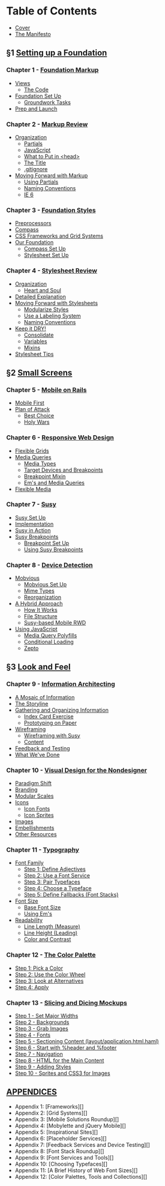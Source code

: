 Table of Contents
=================

- [Cover][]
- [The Manifesto][]

&sect;1 [Setting up a Foundation][Section I]
--------------------------------------------

### Chapter 1 - [Foundation Markup][Chapter 1]
  - [Views][]
      - [The Code][]
  - [Foundation Set Up][]
      - [Groundwork Tasks][]
  - [Prep and Launch][]

### Chapter 2 - [Markup Review][Chapter 2]
  - [Organization][]
      - [Partials][]
      - [JavaScript][]
      - [What to Put in \<head>][]
      - [The Title][]
      - [.gitignore][]
  - [Moving Forward with Markup][]
      - [Using Partials][]
      - [Naming Conventions][]
      - [IE 6][]

### Chapter 3 - [Foundation Styles][Chapter 3]
  - [Preprocessors][]
  - [Compass][]
  - [CSS Frameworks and Grid Systems][]
  - [Our Foundation][]
      - [Compass Set Up][]
      - [Stylesheet Set Up][]

### Chapter 4 - [Stylesheet Review][Chapter 4]
  - [Organization][]
      - [Heart and Soul][]
  - [Detailed Explanation][]
  - [Moving Forward with Stylesheets][]
      - [Modularize Styles][]
      - [Use a Labeling System][]
      - [Naming Conventions][]
  - [Keep it DRY!][]
      - [Consolidate][]
      - [Variables][]
      - [Mixins][]
  - [Stylesheet Tips][]

&sect;2 [Small Screens][Section II]
-----------------------------------

### Chapter 5 - [Mobile on Rails][Chapter 5]
  - [Mobile First][]
  - [Plan of Attack][]
      - [Best Choice][]
      - [Holy Wars][]

### Chapter 6 - [Responsive Web Design][Chapter 6]
  - [Flexible Grids][]
  - [Media Queries][]
      - [Media Types][]
      - [Target Devices and Breakpoints][]
      - [Breakpoint Mixin][]
      - [Em's and Media Queries][]
  - [Flexible Media][]

### Chapter 7 - [Susy][Chapter 7]
  - [Susy Set Up][]
  - [Implementation][]
  - [Susy in Action][]
  - [Susy Breakpoints][]
      - [Breakpoint Set Up][]
      - [Using Susy Breakpoints][]

### Chapter 8 - [Device Detection][Chapter 8]
  - [Mobvious][]
      - [Mobvious Set Up][]
      - [Mime Types][]
      - [Reorganization][]
  - [A Hybrid Approach][]
      - [How It Works][]
      - [File Structure][]
      - [Susy-based Mobile RWD][]
  - [Using JavaScript][]
      - [Media Query Polyfills][]
      - [Conditional Loading][]
      - [Zepto][]

&sect;3 [Look and Feel][Section III]
------------------------------------

### Chapter 9 - [Information Architecting][Chapter 9]
  - [A Mosaic of Information][]
  - [The Storyline][]
  - [Gathering and Organizing Information][]
      - [Index Card Exercise][]
      - [Prototyping on Paper][]
  - [Wireframing][]
      - [Wireframing with Susy][]
      - [Content][]
  - [Feedback and Testing][]
  - [What We've Done][]

### Chapter 10 - [Visual Design for the Nondesigner][Chapter 10]
  - [Paradigm Shift][]
  - [Branding][]
  - [Modular Scales][]
  - [Icons][]
      - [Icon Fonts][]
      - [Icon Sprites][]
  - [Images][]
  - [Embellishments][]
  - [Other Resources][]

### Chapter 11 - [Typography][Chapter 11]
  - [Font Family][]
      - [Step 1: Define Adjectives][]
      - [Step 2: Use a Font Service][]
      - [Step 3: Pair Typefaces][]
      - [Step 4: Choose a Typeface][]
      - [Step 5: Define Fallbacks (Font Stacks)][]
  - [Font Size][]
      - [Base Font Size][]
      - [Using Em's][]
  - [Readability][]
      - [Line Length (Measure)][]
      - [Line Height (Leading)][]
      - [Color and Contrast][]

### Chapter 12 - [The Color Palette][Chapter 12]
  - [Step 1: Pick a Color][]
  - [Step 2: Use the Color Wheel][]
  - [Step 3: Look at Alternatives][]
  - [Step 4: Apply][]

### Chapter 13 - [Slicing and Dicing Mockups][Chapter 13]
  - [Step 1 - Set Major Widths][]
  - [Step 2 - Backgrounds][]
  - [Step 3 - Grab Images][]
  - [Step 4 - Fonts][]
  - [Step 5 - Sectioning Content (layout/application.html.haml)][]
  - [Step 6 - Start with %header and %footer][]
  - [Step 7 - Navigation][]
  - [Step 8 - HTML for the Main Content][]
  - [Step 9 - Adding Styles][]
  - [Step 10 - Sprites and CSS3 for Images][]

[APPENDICES][Appendices]
------------------------

- Appendix 1: [Frameworks][]
- Appendix 2: [Grid Systems][]
- Appendix 3: [Mobile Solutions Roundup][]
- Appendix 4: [Mobylette and jQuery Mobile][]
- Appendix 5: [Inspirational Sites][]
- Appendix 6: [Placeholder Services][]
- Appendix 7: [Feedback Services and Device Testing][]
- Appendix 8: [Font Stack Roundup][]
- Appendix 9: [Font Services and Tools][]
- Appendix 10: [Choosing Typefaces][]
- Appendix 11: [A Brief History of Web Font Sizes][]
- Appendix 12: [Color Palettes, Tools and Collections][]

[Cover]:                https://github.com/maxxiimo/the-front-end-manifesto/blob/master/COVER.md
[The Manifesto]:        https://github.com/maxxiimo/the-front-end-manifesto/blob/master/MANIFESTO.md

[Section I]:            https://github.com/maxxiimo/the-front-end-manifesto/blob/master/section-1.md#setting-up-the-foundation
[Chapter 1]:            https://github.com/maxxiimo/the-front-end-manifesto/blob/master/chp1-foundation-markup.md#foundation-markup
[Chapter 2]:            https://github.com/maxxiimo/the-front-end-manifesto/blob/master/chp2-markup-review.md#markup-review
[Chapter 3]:            https://github.com/maxxiimo/the-front-end-manifesto/blob/master/chp3-foundation-styles.md#foundation-styles
[Chapter 4]:            https://github.com/maxxiimo/the-front-end-manifesto/blob/master/chp4-stylesheet-review.md#stylesheet-review

[Section II]:           https://github.com/maxxiimo/the-front-end-manifesto/blob/master/section-2.md#mobile-on-rails
[Chapter 5]:            https://github.com/maxxiimo/the-front-end-manifesto/blob/master/chp5-mobile-foundation.md#mobile-foundation
[Chapter 6]:            https://github.com/maxxiimo/the-front-end-manifesto/blob/master/chp6-responsive-web-design.md#responsive-web-design
[Chapter 7]:            https://github.com/maxxiimo/the-front-end-manifesto/blob/master/chp7-susy.md#susy
[Chapter 8]:            https://github.com/maxxiimo/the-front-end-manifesto/blob/master/chp8-device-detection.md#device-detection

[Section III]:          https://github.com/maxxiimo/the-front-end-manifesto/blob/master/section-3.md#look-and-feel
[Chapter 9]:            https://github.com/maxxiimo/the-front-end-manifesto/blob/master/chp9-information-architecting.md#information-architecting
[Chapter 10]:           https://github.com/maxxiimo/the-front-end-manifesto/blob/master/chp10-visual-design-for-the-nondesigner.md#visual-design-for-the-nondesigner
[Chapter 11]:           https://github.com/maxxiimo/the-front-end-manifesto/blob/master/chp11-typography.md#typography
[Chapter 12]:           https://github.com/maxxiimo/the-front-end-manifesto/blob/master/chp12-the-color-palette.md#the-color-palette
[Chapter 13]:           https://github.com/maxxiimo/the-front-end-manifesto/blob/master/chp13-slicing-and-dicing-mockups.md#slicing-and-dicing-mockups

[Appendices]:           https://github.com/maxxiimo/the-front-end-manifesto/blob/master/appendices.md#appendices

[Views]:                https://github.com/maxxiimo/the-front-end-manifesto/blob/master/chp1-foundation-markup.md#views
[The Code]:             https://github.com/maxxiimo/the-front-end-manifesto/blob/master/chp1-foundation-markup.md#the-code
[Foundation Set Up]:    https://github.com/maxxiimo/the-front-end-manifesto/blob/master/chp1-foundation-markup.md#foundation-set-up
[Groundwork Tasks]:     https://github.com/maxxiimo/the-front-end-manifesto/blob/master/chp1-foundation-markup.md#groundwork-tasks
[Prep and Launch]:      https://github.com/maxxiimo/the-front-end-manifesto/blob/master/chp1-foundation-markup.md#prep-and-launch

[Organization]:         https://github.com/maxxiimo/the-front-end-manifesto/blob/master/chp2-markup-review.md#organization
[Partials]:             https://github.com/maxxiimo/the-front-end-manifesto/blob/master/chp2-markup-review.md#partials
[JavaScript]:           https://github.com/maxxiimo/the-front-end-manifesto/blob/master/chp2-markup-review.md#javascript
[What to Put in \<head>]: https://github.com/maxxiimo/the-front-end-manifesto/blob/master/chp2-markup-review.md#what-to-put-in-head
[The Title]:            https://github.com/maxxiimo/the-front-end-manifesto/blob/master/chp2-markup-review.md#the-title
[.gitignore]:           https://github.com/maxxiimo/the-front-end-manifesto/blob/master/chp2-markup-review.md#gitignore
[Moving Forward with Markup]: https://github.com/maxxiimo/the-front-end-manifesto/blob/master/chp2-markup-review.md#moving-forward-with-markup
[Using Partials]:       https://github.com/maxxiimo/the-front-end-manifesto/blob/master/chp2-markup-review.md#using-partials
[Naming Conventions]:   https://github.com/maxxiimo/the-front-end-manifesto/blob/master/chp2-markup-review.md#naming-conventions
[IE 6]:                 https://github.com/maxxiimo/the-front-end-manifesto/blob/master/chp2-markup-review.md#ie-6

[Preprocessors]:        https://github.com/maxxiimo/the-front-end-manifesto/blob/master/chp3-foundation-styles.md#preprocessors
[Compass]:              https://github.com/maxxiimo/the-front-end-manifesto/blob/master/chp3-foundation-styles.md#compass
[CSS Frameworks and Grid Systems]: https://github.com/maxxiimo/the-front-end-manifesto/blob/master/chp3-foundation-styles.md#css-frameworks-and-grid-systems
[Our Foundation]:       https://github.com/maxxiimo/the-front-end-manifesto/blob/master/chp3-foundation-styles.md#our-foundation
[Compass Set Up]:       https://github.com/maxxiimo/the-front-end-manifesto/blob/master/chp3-foundation-styles.md#compass-set-up
[Stylesheet Set Up]:    https://github.com/maxxiimo/the-front-end-manifesto/blob/master/chp3-foundation-styles.md#stylesheet-set-up

[Organization]:         https://github.com/maxxiimo/the-front-end-manifesto/blob/master/chp4-stylesheet-review.md#organization
[Heart and Soul]:       https://github.com/maxxiimo/the-front-end-manifesto/blob/master/chp4-stylesheet-review.md#heart-and-soul
[Detailed Explanation]: https://github.com/maxxiimo/the-front-end-manifesto/blob/master/chp4-stylesheet-review.md#detailed-explanation
[Moving Forward with Stylesheets]: https://github.com/maxxiimo/the-front-end-manifesto/blob/master/chp4-stylesheet-review.md#moving-forward-with-stylesheets
[Modularize Styles]:    https://github.com/maxxiimo/the-front-end-manifesto/blob/master/chp4-stylesheet-review.md#modularize-styles
[Use a Labeling System]: https://github.com/maxxiimo/the-front-end-manifesto/blob/master/chp4-stylesheet-review.md#use-a-labeling-system
[Naming Conventions]:   https://github.com/maxxiimo/the-front-end-manifesto/blob/master/chp4-stylesheet-review.md#naming-conventions
[Keep it DRY!]:         https://github.com/maxxiimo/the-front-end-manifesto/blob/master/chp4-stylesheet-review.md#keep-it-dry
[Consolidate]:          https://github.com/maxxiimo/the-front-end-manifesto/blob/master/chp4-stylesheet-review.md#consolidate
[Variables]:            https://github.com/maxxiimo/the-front-end-manifesto/blob/master/chp4-stylesheet-review.md#variables
[Mixins]:               https://github.com/maxxiimo/the-front-end-manifesto/blob/master/chp4-stylesheet-review.md#mixins-1
[Stylesheet Tips]:      https://github.com/maxxiimo/the-front-end-manifesto/blob/master/chp4-stylesheet-review.md#stylesheet-tips

[Mobile First]:         https://github.com/maxxiimo/the-front-end-manifesto/blob/master/chp5-mobile-foundation.md#mobile-first
[Plan of Attack]:       https://github.com/maxxiimo/the-front-end-manifesto/blob/master/chp5-mobile-foundation.md#plan-of-attack
[Best Choice]:          https://github.com/maxxiimo/the-front-end-manifesto/blob/master/chp5-mobile-foundation.md#best-choice
[Holy Wars]:            https://github.com/maxxiimo/the-front-end-manifesto/blob/master/chp5-mobile-foundation.md#holy-wars

[Flexible Grids]:       https://github.com/maxxiimo/the-front-end-manifesto/blob/master/chp6-responsive-web-design.md#flexible-grids
[Media Queries]:        https://github.com/maxxiimo/the-front-end-manifesto/blob/master/chp6-responsive-web-design.md#media-queries
[Media Types]:          https://github.com/maxxiimo/the-front-end-manifesto/blob/master/chp6-responsive-web-design.md#media-types
[Target Devices and Breakpoints]: https://github.com/maxxiimo/the-front-end-manifesto/blob/master/chp6-responsive-web-design.md#target-devices-and-breakpoints
[Breakpoint Mixin]:     https://github.com/maxxiimo/the-front-end-manifesto/blob/master/chp6-responsive-web-design.md#breakpoint-mixin
[Em's and Media Queries]: https://github.com/maxxiimo/the-front-end-manifesto/blob/master/chp6-responsive-web-design.md#ems-and-media-queries
[Flexible Media]:       https://github.com/maxxiimo/the-front-end-manifesto/blob/master/chp6-responsive-web-design.md#flexible-media

[Susy Set Up]:               https://github.com/maxxiimo/the-front-end-manifesto/blob/master/chp7-susy.md#susy-set-up
[Implementation]:       https://github.com/maxxiimo/the-front-end-manifesto/blob/master/chp7-susy.md#implementation
[Susy in Action]:       https://github.com/maxxiimo/the-front-end-manifesto/blob/master/chp7-susy.md#susy-in-action
[Susy Breakpoints]:     https://github.com/maxxiimo/the-front-end-manifesto/blob/master/chp7-susy.md#using-susy-breakpoints
[Breakpoint Set Up]:    https://github.com/maxxiimo/the-front-end-manifesto/blob/master/chp7-susy.md#breakpoint-set-up
[Using Susy Breakpoints]: https://github.com/maxxiimo/the-front-end-manifesto/blob/master/chp7-susy.md#using-susy-breakpoints

[Mobvious]:             https://github.com/maxxiimo/the-front-end-manifesto/blob/master/chp8-device-detection.md#mobvious
[Mobvious Set Up]:      https://github.com/maxxiimo/the-front-end-manifesto/blob/master/chp8-device-detection.md#mobvious-set-up
[Mime Types]:           https://github.com/maxxiimo/the-front-end-manifesto/blob/master/chp8-device-detection.md#mime-types
[Reorganization]:       https://github.com/maxxiimo/the-front-end-manifesto/blob/master/chp8-device-detection.md#reorganization
[A Hybrid Approach]:    https://github.com/maxxiimo/the-front-end-manifesto/blob/master/chp8-device-detection.md#a-hybrid-approach
[How It Works]:         https://github.com/maxxiimo/the-front-end-manifesto/blob/master/chp8-device-detection.md#how-it-works
[File Structure]:       https://github.com/maxxiimo/the-front-end-manifesto/blob/master/chp8-device-detection.md#file-structure
[Susy-based Mobile RWD]: https://github.com/maxxiimo/the-front-end-manifesto/blob/master/chp8-device-detection.md#susy-based-mobile-rwd
[Using JavaScript]:     https://github.com/maxxiimo/the-front-end-manifesto/blob/master/chp8-device-detection.md#using-javascript
[Media Query Polyfills]: https://github.com/maxxiimo/the-front-end-manifesto/blob/master/chp8-device-detection.md#media-query-polyfills
[Conditional Loading]:  https://github.com/maxxiimo/the-front-end-manifesto/blob/master/chp8-device-detection.md#conditional-loading
[Zepto]:                https://github.com/maxxiimo/the-front-end-manifesto/blob/master/chp8-device-detection.md#zepto

[A Mosaic of Information]: https://github.com/maxxiimo/the-front-end-manifesto/blob/master/chp9-information-architecting.md#a-mosaic-of-information
[The Storyline]:        https://github.com/maxxiimo/the-front-end-manifesto/blob/master/chp9-information-architecting.md#the-storyline
[Gathering and Organizing Information]: https://github.com/maxxiimo/the-front-end-manifesto/blob/master/chp9-information-architecting.md#gathering-and-organizing-information
[Index Card Exercise]:  https://github.com/maxxiimo/the-front-end-manifesto/blob/master/chp9-information-architecting.md#index-card-exercise
[Prototyping on Paper]: https://github.com/maxxiimo/the-front-end-manifesto/blob/master/chp9-information-architecting.md#prototyping-on-paper
[Wireframing]:          https://github.com/maxxiimo/the-front-end-manifesto/blob/master/chp9-information-architecting.md#wireframing
[Wireframing with Susy]: https://github.com/maxxiimo/the-front-end-manifesto/blob/master/chp9-information-architecting.md#wireframing-with-susy
[Content]:              https://github.com/maxxiimo/the-front-end-manifesto/blob/master/chp9-information-architecting.md#content
[Feedback and Testing]: https://github.com/maxxiimo/the-front-end-manifesto/blob/master/chp9-information-architecting.md#feedback-and-testing
[What We've Done]:      https://github.com/maxxiimo/the-front-end-manifesto/blob/master/chp9-information-architecting.md#what-weve-done

[Paradigm Shift]:       https://github.com/maxxiimo/the-front-end-manifesto/blob/master/chp10-visual-design-for-the-nondesigner.md#paradigm-shift
[Branding]:             https://github.com/maxxiimo/the-front-end-manifesto/blob/master/chp10-visual-design-for-the-nondesigner.md#branding
[Modular Scales]:       https://github.com/maxxiimo/the-front-end-manifesto/blob/master/chp10-visual-design-for-the-nondesigner.md#modular-scales
[Icons]:                https://github.com/maxxiimo/the-front-end-manifesto/blob/master/chp10-visual-design-for-the-nondesigner.md#icons
[Icon Fonts]:           https://github.com/maxxiimo/the-front-end-manifesto/blob/master/chp10-visual-design-for-the-nondesigner.md#icon-fonts
[Icon Sprites]:         https://github.com/maxxiimo/the-front-end-manifesto/blob/master/chp10-visual-design-for-the-nondesigner.md#icon-sprites
[Images]:               https://github.com/maxxiimo/the-front-end-manifesto/blob/master/chp10-visual-design-for-the-nondesigner.md#images
[Embellishments]:       https://github.com/maxxiimo/the-front-end-manifesto/blob/master/chp10-visual-design-for-the-nondesigner.md#embellishments
[Other Resources]:      https://github.com/maxxiimo/the-front-end-manifesto/blob/master/chp10-visual-design-for-the-nondesigner.md#other-resources

[Font Family]:          https://github.com/maxxiimo/the-front-end-manifesto/blob/master/chp11-typography.md#font-family
[Step 1: Define Adjectives]: https://github.com/maxxiimo/the-front-end-manifesto/blob/master/chp11-typography.md#step-1-define-adjectives
[Step 2: Use a Font Service]: https://github.com/maxxiimo/the-front-end-manifesto/blob/master/chp11-typography.md#step-2-use-a-font-service
[Step 3: Pair Typefaces]: https://github.com/maxxiimo/the-front-end-manifesto/blob/master/chp11-typography.md#step-3-pair-typefaces
[Step 4: Choose a Typeface]: https://github.com/maxxiimo/the-front-end-manifesto/blob/master/chp11-typography.md#step-4-choose-a-typeface
[Step 5: Define Fallbacks (Font Stacks)]: https://github.com/maxxiimo/the-front-end-manifesto/blob/master/chp11-typography.md#step-5-define-fallbacks-font-stacks
[Font Size]:            https://github.com/maxxiimo/the-front-end-manifesto/blob/master/chp11-typography.md#font-size
[Base Font Size]:       https://github.com/maxxiimo/the-front-end-manifesto/blob/master/chp11-typography.md#base-font-size
[Using Em's]:           https://github.com/maxxiimo/the-front-end-manifesto/blob/master/chp11-typography.md#using-ems
[Readability]:          https://github.com/maxxiimo/the-front-end-manifesto/blob/master/chp11-typography.md#readability
[Line Length (Measure)]: https://github.com/maxxiimo/the-front-end-manifesto/blob/master/chp11-typography.md#line-length-measure
[Line Height (Leading)]: https://github.com/maxxiimo/the-front-end-manifesto/blob/master/chp11-typography.md#line-height-leading
[Color and Contrast]:   https://github.com/maxxiimo/the-front-end-manifesto/blob/master/chp11-typography.md#color-and-contrast

[Step 1: Pick a Color]: https://github.com/maxxiimo/the-front-end-manifesto/blob/master/chp12-the-color-palette.md#step-1-pick-a-color
[Step 2: Use the Color Wheel]: https://github.com/maxxiimo/the-front-end-manifesto/blob/master/chp12-the-color-palette.md#step-2-use-the-color-wheel
[Step 3: Look at Alternatives]: https://github.com/maxxiimo/the-front-end-manifesto/blob/master/chp12-the-color-palette.md#step-3-look-at-alternatives
[Step 4: Apply]:        https://github.com/maxxiimo/the-front-end-manifesto/blob/master/chp12-the-color-palette.md#step-4-apply

[Step 1 - Set Major Widths]: https://github.com/maxxiimo/the-front-end-manifesto/blob/master/chp13-slicing-and-dicing-mockups.md#step-1---set-major-widths
[Step 2 - Backgrounds]: https://github.com/maxxiimo/the-front-end-manifesto/blob/master/chp13-slicing-and-dicing-mockups.md#step-2---backgrounds
[Step 3 - Grab Images]: https://github.com/maxxiimo/the-front-end-manifesto/blob/master/chp13-slicing-and-dicing-mockups.md#step-3---grab-images
[Step 4 - Fonts]:       https://github.com/maxxiimo/the-front-end-manifesto/blob/master/chp13-slicing-and-dicing-mockups.md#step-4---fonts
[Step 5 - Sectioning Content (layout/application.html.haml)]: https://github.com/maxxiimo/the-front-end-manifesto/blob/master/chp13-slicing-and-dicing-mockups.md#step-5---sectioning-content-layoutapplicationhtmlhaml
[Step 6 - Start with %header and %footer]: https://github.com/maxxiimo/the-front-end-manifesto/blob/master/chp13-slicing-and-dicing-mockups.md#step-6---start-with-header-and-footer
[Step 7 - Navigation]:  https://github.com/maxxiimo/the-front-end-manifesto/blob/master/chp13-slicing-and-dicing-mockups.md#step-7---navigation
[Step 8 - HTML for the Main Content]: https://github.com/maxxiimo/the-front-end-manifesto/blob/master/chp13-slicing-and-dicing-mockups.md#step-8---html-for-the-main-content
[Step 9 - Adding Styles]: https://github.com/maxxiimo/the-front-end-manifesto/blob/master/chp13-slicing-and-dicing-mockups.md#step-9---adding-styles
[Step 10 - Sprites and CSS3 for Images]: https://github.com/maxxiimo/the-front-end-manifesto/blob/master/chp13-slicing-and-dicing-mockups.md#step-10---sprites-and-css3-for-images
